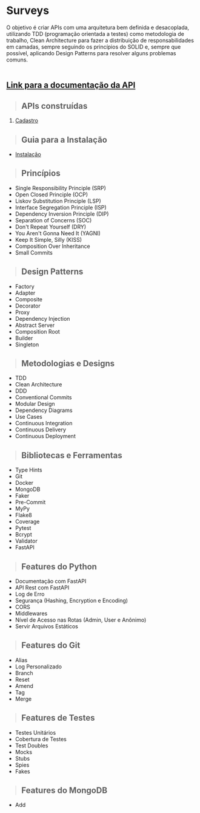 # **Surveys**

O objetivo é criar APIs com uma arquitetura bem definida e desacoplada, utilizando TDD (programação orientada a testes) como metodologia de trabalho, Clean Architecture para fazer a distribuição de responsabilidades em camadas, sempre seguindo os princípios do SOLID e, sempre que possível, aplicando Design Patterns para resolver alguns problemas comuns.
<br /><br />

## [**Link para a documentação da API**](https://ignis-insight.herokuapp.com/docs)

> ## APIs construídas

1. [Cadastro](./requirements/presentation/controllers/signup.md)

> ## Guia para a Instalação
* [Instalação](installation.md)

> ## Princípios

* Single Responsibility Principle (SRP)
* Open Closed Principle (OCP)
* Liskov Substitution Principle (LSP)
* Interface Segregation Principle (ISP)
* Dependency Inversion Principle (DIP)
* Separation of Concerns (SOC)
* Don't Repeat Yourself (DRY)
* You Aren't Gonna Need It (YAGNI)
* Keep It Simple, Silly (KISS)
* Composition Over Inheritance
* Small Commits

> ## Design Patterns

* Factory
* Adapter
* Composite
* Decorator
* Proxy
* Dependency Injection
* Abstract Server
* Composition Root
* Builder
* Singleton

> ## Metodologias e Designs

* TDD
* Clean Architecture
* DDD
* Conventional Commits
* Modular Design
* Dependency Diagrams
* Use Cases
* Continuous Integration
* Continuous Delivery
* Continuous Deployment

> ## Bibliotecas e Ferramentas

* Type Hints
* Git
* Docker
* MongoDB
* Faker
* Pre-Commit
* MyPy
* Flake8
* Coverage
* Pytest
* Bcrypt
* Validator
* FastAPI


> ## Features do Python

* Documentação com FastAPI
* API Rest com FastAPI
* Log de Erro
* Segurança (Hashing, Encryption e Encoding)
* CORS
* Middlewares
* Nível de Acesso nas Rotas (Admin, User e Anônimo)
* Servir Arquivos Estáticos

> ## Features do Git

* Alias
* Log Personalizado
* Branch
* Reset
* Amend
* Tag
* Merge

> ## Features de Testes

* Testes Unitários
* Cobertura de Testes
* Test Doubles
* Mocks
* Stubs
* Spies
* Fakes

> ## Features do MongoDB

* Add
